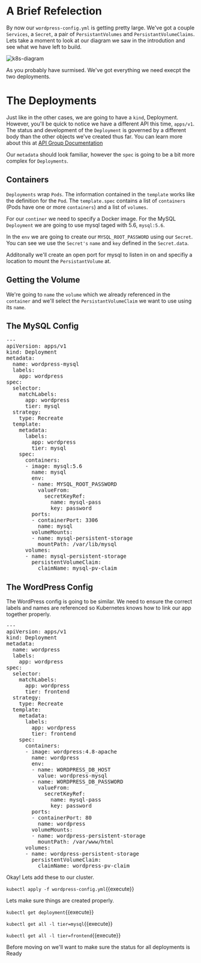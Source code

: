 # A Brief Refelection

By now our `wordpress-config.yml` is getting pretty large. We've got a couple `Services`, a `Secret`, a pair of `PersistantVolumes` and `PersistantVolumeClaims`. Lets take a moment to look at our diagram we saw in the introdution and see what we have left to build. 

![k8s-diagram](k8s-wordpress.png)

As you probably have surmised. We've got everything we need execpt the two deployments. 

# The Deployments

Just like in the other cases, we are going to have a `kind`, Deployment. However, you'll be quick to notice we have a different API this time, `apps/v1`. The status and development of the `Deployment` is governed by a different body than the other objects we've created thus far. You can learn more about this at [API Group Documentation](https://github.com/kubernetes/community/blob/master/contributors/design-proposals/api-machinery/api-group.md)

Our `metadata` should look familiar, however the `spec` is going to be a bit more complex for `Deployments`.

## Containers

`Deployments` wrap `Pods`. The information contained in the `template` works like the definition for the `Pod`. The `template.spec` contains a list of `containers` (Pods have one or more `containers`) and a list of `volumes`. 

For our `continer` we need to specify a Docker image. For the MySQL `Deployment` we are going to use mysql taged with 5.6, `mysql:5.6`. 

In the `env` we are going to create our `MYSQL_ROOT_PASSWORD` using our `Secret`. You can see we use the `Secret's` `name` and `key` defined in the `Secret.data`. 

Additonally we'll create an open port for mysql to listen in on and specifiy a location to mount the `PersistantVolume` at.

## Getting the Volume

We're going to `name` the `volume` which we already referenced in the `container` and we'll select the `PersistantVolumeClaim` we want to use using its `name`. 

## The MySQL Config

<pre class="file" data-filename="wordpress-config.yml" data-target="append">
---
apiVersion: apps/v1 
kind: Deployment
metadata:
  name: wordpress-mysql
  labels:
    app: wordpress
spec:
  selector:
    matchLabels:
      app: wordpress
      tier: mysql
  strategy:
    type: Recreate
  template:
    metadata:
      labels:
        app: wordpress
        tier: mysql
    spec:
      containers:
      - image: mysql:5.6
        name: mysql
        env:
        - name: MYSQL_ROOT_PASSWORD
          valueFrom:
            secretKeyRef:
              name: mysql-pass
              key: password
        ports:
        - containerPort: 3306
          name: mysql
        volumeMounts:
        - name: mysql-persistent-storage
          mountPath: /var/lib/mysql
      volumes:
      - name: mysql-persistent-storage
        persistentVolumeClaim:
          claimName: mysql-pv-claim
</pre>

## The WordPress Config

The WordPress config is going to be similar. We need to ensure the correct labels and names are referenced so Kubernetes knows how to link our app together properly.

<pre class="file" data-filename="wordpress-config.yml" data-target="append">
---
apiVersion: apps/v1 
kind: Deployment
metadata:
  name: wordpress
  labels:
    app: wordpress
spec:
  selector:
    matchLabels:
      app: wordpress
      tier: frontend
  strategy:
    type: Recreate
  template:
    metadata:
      labels:
        app: wordpress
        tier: frontend
    spec:
      containers:
      - image: wordpress:4.8-apache
        name: wordpress
        env:
        - name: WORDPRESS_DB_HOST
          value: wordpress-mysql
        - name: WORDPRESS_DB_PASSWORD
          valueFrom:
            secretKeyRef:
              name: mysql-pass
              key: password
        ports:
        - containerPort: 80
          name: wordpress
        volumeMounts:
        - name: wordpress-persistent-storage
          mountPath: /var/www/html
      volumes:
      - name: wordpress-persistent-storage
        persistentVolumeClaim:
          claimName: wordpress-pv-claim
</pre>

Okay! Lets add these to our cluster. 

`kubectl apply -f wordpress-config.yml`{{execute}}

Lets make sure things are created properly.

`kubectl get deployment`{{execute}}

`kubectl get all -l tier=mysql`{{execute}}

`kubectl get all -l tier=frontend`{{execute}}

Before moving on we'll want to make sure the status for all deployments is Ready
